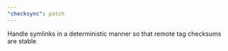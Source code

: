 ```yaml
---
"checksync": patch
---
```


Handle symlinks in a deterministic manner so that remote tag checksums are stable
